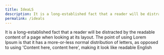 ```yaml
---
title: IdeaLS
description: It is a long-established fact that a reader will be distracted by the readable content of a page when looking at its layout. The point of using 
permalink: /ideals
---
```

It is a long-established fact that a reader will be distracted by the readable content of a page when looking at its layout. The point of using Lorem Ipsum is that it has a more-or-less normal distribution of letters, as opposed to using 'Content here, content here', making it look like readable English
